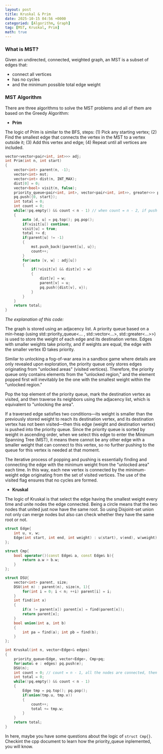 ```yaml
---
layout: post
title: Kruskal & Prim
date: 2025-10-15 04:56 +0000
categoried: [Algorithm, Graph]
tag: [MST, Kruskal, Prim]
math: true
---
```


### **What is MST?**

Given an undirected, connected, weighted graph, an MST is a subset of edges that:

- connect all vertices
- has no cycles
- and the minimum possible total edge weight

### **MST Algorithm**

There are three algorithms to solve the MST problems and all of them are based on the Greedy Algorithm:

- **Prim**

The logic of Prim is similar to the BFS, steps:
(1) Pick any starting vertex;
(2) Find the smallest edge that connects the vertex in the MST to a vertex outside it;
(3) Add this vertex and edge;
(4) Repeat until all vertices are included.

```c++
vector<vector<pair<int, int>>> adj;
int Prim(int n, int start)
{
    vector<int> parent(n, -1);
    vector<int> mst;
    vector<int> dist(n, INT_MAX);
    dist[0] = 0;
    vector<bool> visit(n, false);
    priority_queue<pair<int, int>, vector<pair<int, int>>, greater<>> pq;
    pq.push({0, start});
    int total = 0;
    int count = 0;
    while(!pq.empty() && count < n - 1) // when count = n - 2, if push into the mst, the number of edges will be n - 1, so it can stop.
    {
        auto [d, u] = pq.top(); pq.pop();
        if(visit[u]) continue;
        visit[u] = true;
        total += d;
        if(parent[u] != -1)
        {
            mst.push_back({parent[u], u});
            count++;
        }
        for(auto [v, w] : adj[u])
        {
            if(!visit[v] && dist[v] > w)
            {
                dist[v] = w;
                parent[v] = u;
                pq.push({dist[v], v});
            }
        }
    }
    return total;
}
```

*The explanation of this code:*

The graph is stored using an adjacency list. A priority queue based on a min-heap (using std::priority_queue<... , std::vector<...>, std::greater<...>>) is used to store the weight of each edge and its destination vertex. Edges with smaller weights take priority, and if weights are equal, the edge with the smaller vertex ID takes priority.

Similar to unlocking a fog-of-war area in a sandbox game where details are only revealed upon exploration, the priority queue only stores edges originating from "unlocked areas" (visited vertices). Therefore, the priority queue only contains elements from the "unlocked region," and the element popped first will inevitably be the one with the smallest weight within the "unlocked region."

Pop the top element of the priority queue, mark the destination vertex as visited, and then traverse its neighbors using the adjacency list, which is equivalent to "unlocking the area".

If a traversed edge satisfies two conditions—its weight is smaller than the previously stored weight to reach its destination vertex, and its destination vertex has not been visited—then this edge (weight and destination vertex) is pushed into the priority queue. Since the priority queue is sorted by weight in ascending order, when we select this edge to enter the Minimum Spanning Tree (MST), it means there cannot be any other edge with a smaller weight that can connect to this vertex, so no further pushing to the queue for this vertex is needed at that moment.

The iterative process of popping and pushing is essentially finding and connecting the edge with the minimum weight from the "unlocked area" each time. In this way, each new vertex is connected by the minimum-weight edge originating from the set of visited vertices. The use of the visited flag ensures that no cycles are formed.

- **Kruskal**

The logic of Kruskal is that select the edge having the smallest weight every time and unite nodes the edge connected. Being a circle means that the two nodes that united just now have the same root. So using Disjoint-set union not only can merge nodes but also can check whether they have the same root or not.

```c++
struct Edge{
    int u, v, w;
    Edge(int start, int end, int weight) : u(start), v(end), w(weight) {};
};

struct Cmp{
    bool operator()(const Edge& a, const Edge& b){
        return a.w > b.w;
    }
};

struct DSU{
    vector<int> parent, size;
    DSU(int n) : parent(n), size(n, 1){
        for(int i = 0; i < n; ++i) parent[i] = i;
    }
    int find(int x)
    {
        if(x != parent[x]) parent[x] = find(parent[x]);
        return parent[x];
    }
    bool union(int a, int b)
    {
        int pa = find(a); int pb = find(b);
    }
};

int Kruskal(int n, vector<Edge>& edges)
{
    priority_queue<Edge, vector<Edge>, Cmp>pq;
    for(auto& e : edges) pq.push(e);
    DSU(n);
    int count = 0; // count = n - 1, all the nodes are connected, then stop.  
    int total = 0;
    while(!pq.empty() && count < n - 1)
    {
        Edge tmp = pq.top(); pq.pop();
        if(union(tmp.u, tmp.v))
        {
            count++;
            total += tmp.w;
        }
    }
    return total;
}
```

In here, maybe you have some questions about the logic of `struct Cmp{}`. Checkint the cpp document to learn how the priority_queue inplemented, you will know.
